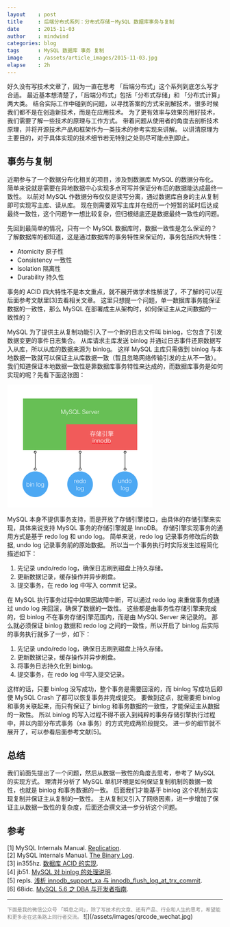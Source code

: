 ```yaml
---
layout    : post
title     : 后端分布式系列：分布式存储－MySQL 数据库事务与复制
date      : 2015-11-03
author    : mindwind
categories: blog
tags      : MySQL 数据库 事务 复制
image     : /assets/article_images/2015-11-03.jpg
elapse    : 2h
---
```



好久没有写技术文章了，因为一直在思考 「后端分布式」这个系列到底怎么写才合适。
最近基本想清楚了，「后端分布式」包括「分布式存储」和 「分布式计算」两大类。
结合实际工作中碰到的问题，以寻找答案的方式来剖解技术，很多时候我们都不是在创造新技术，而是在应用技术。
为了更有效率与效果的用好技术，我们需要了解一些技术的原理与工作方式。
带着问题从使用者的角度去剖析技术原理，并将开源技术产品和框架作为一类技术的参考实现来讲解。
以讲清原理为主要目的，对于具体实现的技术细节若无特别之处则尽可能点到即止。


## 事务与复制
近期参与了一个数据分布化相关的项目，涉及到数据库 MySQL 的数据分布化。
简单来说就是需要在异地数据中心实现多点可写并保证分布后的数据能达成最终一致性。
以前对 MySQL 作数据分布仅仅是读写分离，通过数据库自身的主从复制即可实现写主库、读从库。
现在则需要双写主库并在经历一个短暂的延时后达成最终一致性，这个问题乍一想比较复杂，但归根结底还是数据最终一致性的问题。

先回到最简单的情况，只有一个 MySQL 数据库时，数据一致性是怎么保证的？
了解数据库的都知道，这是通过数据库的事务特性来保证的，事务包括四大特性：

  - Atomicity 原子性
  - Consistency 一致性
  - Isolation 隔离性
  - Durability 持久性

事务的 ACID 四大特性不是本文重点，就不展开做学术性解说了，不了解的可以在后面参考文献里[3]去看相关文章。
这里只想提一个问题，单一数据库事务能保证数据的一致性，那么 MySQL 在部署成主从架构时，如何保证主从之间数据的一致性的？

MySQL 为了提供主从复制功能引入了一个新的日志文件叫 binlog，它包含了引发数据变更的事件日志集合。
从库请求主库发送 binlog 并通过日志事件还原数据写入从库，所以从库的数据来源为 binlog。
这样 MySQL 主库只需做到 binlog 与本地数据一致就可以保证主从库数据一致（暂且忽略网络传输引发的主从不一致）。
我们知道保证本地数据一致性是靠数据库事务特性来达成的，而数据库事务是如何实现的呢？先看下面这张图：

![](/assets/article_images/2015-11-03-1.png)

MySQL 本身不提供事务支持，而是开放了存储引擎接口，由具体的存储引擎来实现，具体来说支持 MySQL 事务的存储引擎就是 InnoDB。
存储引擎实现事务的通用方式是基于 redo log 和 undo log。
简单来说，redo log 记录事务修改后的数据, undo log 记录事务前的原始数据。
所以当一个事务执行时实际发生过程简化描述如下：

  1. 先记录 undo/redo log，确保日志刷到磁盘上持久存储。
  2. 更新数据记录，缓存操作并异步刷盘。
  3. 提交事务，在 redo log 中写入 commit 记录。

在 MySQL 执行事务过程中如果因故障中断，可以通过 redo log 来重做事务或通过 undo log 来回滚，确保了数据的一致性。
这些都是由事务性存储引擎来完成的，但 binlog 不在事务存储引擎范围内，而是由 MySQL Server 来记录的。
那么就必须保证 binlog 数据和 redo log 之间的一致性，所以开启了 binlog 后实际的事务执行就多了一步，如下：

  1. 先记录 undo/redo log，确保日志刷到磁盘上持久存储。
  2. 更新数据记录，缓存操作并异步刷盘。
  3. 将事务日志持久化到 binlog。
  4. 提交事务，在 redo log 中写入提交记录。

这样的话，只要 binlog 没写成功，整个事务是需要回滚的，而 binlog 写成功后即使 MySQL Crash 了都可以恢复事务并完成提交。
要做到这点，就需要把 binlog 和事务关联起来，而只有保证了 binlog 和事务数据的一致性，才能保证主从数据的一致性。
所以 binlog 的写入过程不得不嵌入到纯粹的事务存储引擎执行过程中，并以内部分布式事务（xa 事务）的方式完成两阶段提交。
进一步的细节就不展开了，可以参看后面参考文献[5]。


## 总结
我们前面先提出了一个问题，然后从数据一致性的角度去思考，参考了 MySQL 的实现方式。
理清并分析了 MySQL 单机环境是如何保证复制机制的数据一致性，也就是 binlog 和事务数据的一致。
后面我们才能基于 binlog 这个机制去实现复制并保证主从复制的一致性。
主从复制又引入了网络因素，进一步增加了保证主从数据一致性的复杂度，后面还会撰文进一步分析这个问题。


## 参考
[1] MySQL Internals Manual. [Replication](http://dev.mysql.com/doc/internals/en/replication.html).  
[2] MySQL Internals Manual. [The Binary Log](http://dev.mysql.com/doc/internals/en/binary-log.html).  
[3] in355hz. [数据库 ACID 的实现](http://in355hz.iteye.com/blog/2029963).  
[4] jb51. [MySQL 对 binlog 的处理说明](http://www.jb51.net/article/27556.htm).  
[5] repls. [浅析 innodb_support_xa 与 innodb_flush_log_at_trx_commit](http://www.2cto.com/database/201306/221413.html).  
[6] 68idc. [MySQL 5.6 之 DBA 与开发者指南](http://www.68idc.cn/help/mysqldata/mysql/20150127191299.html).  


---
<small style="color:gray">
下面是我的微信公众号 「瞬息之间」，除了写技术的文章、还有产品、行业和人生的思考，希望能和更多走在这条路上同行者交流。
</small>  
![](/assets/images/qrcode_wechat.jpg)
